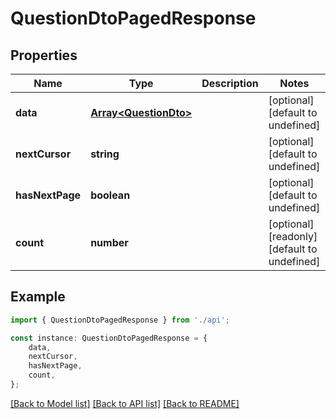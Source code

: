 # QuestionDtoPagedResponse


## Properties

Name | Type | Description | Notes
------------ | ------------- | ------------- | -------------
**data** | [**Array&lt;QuestionDto&gt;**](QuestionDto.md) |  | [optional] [default to undefined]
**nextCursor** | **string** |  | [optional] [default to undefined]
**hasNextPage** | **boolean** |  | [optional] [default to undefined]
**count** | **number** |  | [optional] [readonly] [default to undefined]

## Example

```typescript
import { QuestionDtoPagedResponse } from './api';

const instance: QuestionDtoPagedResponse = {
    data,
    nextCursor,
    hasNextPage,
    count,
};
```

[[Back to Model list]](../README.md#documentation-for-models) [[Back to API list]](../README.md#documentation-for-api-endpoints) [[Back to README]](../README.md)
